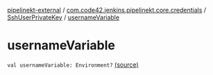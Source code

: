 [pipelinekt-external](../../index.md) / [com.code42.jenkins.pipelinekt.core.credentials](../index.md) / [SshUserPrivateKey](index.md) / [usernameVariable](./username-variable.md)

# usernameVariable

`val usernameVariable: Environment?` [(source)](https://github.com/code42/pipelinekt/tree/master/core/src/main/kotlin/com/code42/jenkins/pipelinekt/core/credentials/SshUserPrivateKey.kt#L9)